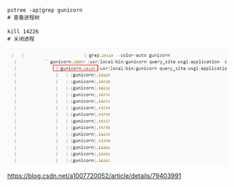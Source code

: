 ```Linux
pstree -ap|grep gunicorn
# 查看进程树

kill 14226
# 关闭进程
```

![](images/7.png)

https://blog.csdn.net/a1007720052/article/details/79403991
